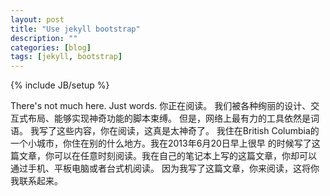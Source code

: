 ```yaml
---
layout: post
title: "Use jekyll bootstrap"
description: ""
categories: [blog]
tags: [jekyll, bootstrap]
---
```

{% include JB/setup %}

There's not much here.
Just words.
你正在阅读。
我们被各种绚丽的设计、交互式布局、能够实现神奇功能的脚本束缚。
但是，网络上最有力的工具依然是词语。
我写了这些内容，你在阅读，这真是太神奇了。
我住在British Columbia的一个小城市，你住在别的什么地方。我在2013年6月20日早上很早
的时候写了这篇文章，你可以在任意时刻阅读。我在自己的笔记本上写的这篇文章，你却可以
通过手机、平板电脑或者台式机阅读。
因为我写了这篇文章，你来阅读，这将你我联系起来。
